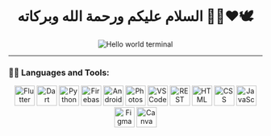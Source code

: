 

<h1 align="center">السلام عليكم ورحمة الله وبركاته 👋🏻❤️🕊️</h1>

<!-- Hello World terminal-style GIF -->
<p align="center">
  <img src="https://raw.githubusercontent.com/abhisheknaiidu/abhisheknaiidu/master/code.gif" alt="Hello world terminal" />
</p>

---

### 🧑‍💻 Languages and Tools:

<p align="center">
  <!-- Flutter -->
  <img src="https://cdn.jsdelivr.net/gh/devicons/devicon/icons/flutter/flutter-original.svg" width="40" height="40" alt="Flutter" />
  <!-- Dart -->
  <img src="https://cdn.jsdelivr.net/gh/devicons/devicon/icons/dart/dart-original.svg" width="40" height="40" alt="Dart" />
  <!-- Python -->
  <img src="https://cdn.jsdelivr.net/gh/devicons/devicon/icons/python/python-original.svg" width="40" height="40" alt="Python" />
  <!-- Firebase -->
  <img src="https://cdn.jsdelivr.net/gh/devicons/devicon/icons/firebase/firebase-plain.svg" width="40" height="40" alt="Firebase" />
  <!-- Android -->
  <img src="https://cdn.jsdelivr.net/gh/devicons/devicon/icons/android/android-original.svg" width="40" height="40" alt="Android" />
  <!-- Photoshop -->
  <img src="https://cdn.jsdelivr.net/gh/devicons/devicon/icons/photoshop/photoshop-plain.svg" width="40" height="40" alt="Photoshop" />
  <!-- VS Code -->
  <img src="https://cdn.jsdelivr.net/gh/devicons/devicon/icons/vscode/vscode-original.svg" width="40" height="40" alt="VS Code" />
  <!-- REST API -->
  <img src="https://img.icons8.com/external-flatart-icons-outline-flatarticons/64/external-api-digital-marketing-flatart-icons-outline-flatarticons.png" width="40" height="40" alt="REST API" />
  <!-- HTML -->
  <img src="https://cdn.jsdelivr.net/gh/devicons/devicon/icons/html5/html5-original.svg" width="40" height="40" alt="HTML" />
  <!-- CSS -->
  <img src="https://cdn.jsdelivr.net/gh/devicons/devicon/icons/css3/css3-original.svg" width="40" height="40" alt="CSS" />
  <!-- JavaScript -->
  <img src="https://cdn.jsdelivr.net/gh/devicons/devicon/icons/javascript/javascript-original.svg" width="40" height="40" alt="JavaScript" />
  <!-- Figma -->
  <img src="https://cdn.jsdelivr.net/gh/devicons/devicon/icons/figma/figma-original.svg" width="40" height="40" alt="Figma" />
  <!-- Canva -->
  <img src="https://img.icons8.com/color/48/000000/canva.png" width="40" height="40" alt="Canva" />
</p>

